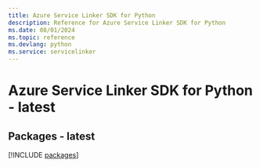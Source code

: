 ```yaml
---
title: Azure Service Linker SDK for Python
description: Reference for Azure Service Linker SDK for Python
ms.date: 08/01/2024
ms.topic: reference
ms.devlang: python
ms.service: servicelinker
---
```

# Azure Service Linker SDK for Python - latest
## Packages - latest
[!INCLUDE [packages](service-linker-index.md)]